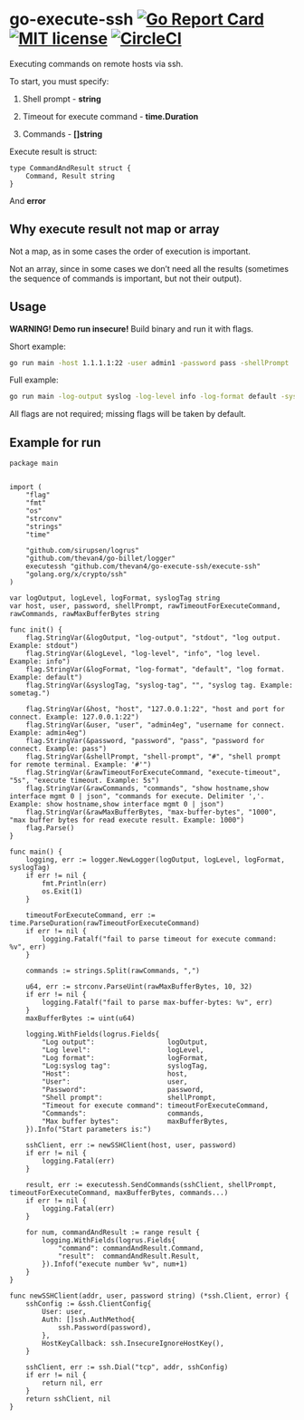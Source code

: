 # go-execute-ssh [![Go Report Card](https://goreportcard.com/badge/github.com/thevan4/go-execute-ssh)](https://goreportcard.com/report/github.com/thevan4/go-execute-ssh) [![MIT license](https://img.shields.io/badge/license-MIT-brightgreen.svg)](https://opensource.org/licenses/MIT) [![CircleCI](https://circleci.com/gh/thevan4/go-execute-ssh.svg?style=svg)](https://circleci.com/gh/thevan4/go-execute-ssh)

Executing commands on remote hosts via ssh.

To start, you must specify:

1. Shell prompt - **string**

2. Timeout for execute command - **time.Duration**

3. Commands - **[]string**

Execute result is struct:

```golang
type CommandAndResult struct {
    Command, Result string
}
```

And **error**

## Why execute result not map or array

Not a map, as in some cases the order of execution is important.

Not an array, since in some cases we don’t need all the results (sometimes the sequence of commands is important, but not their output).

## Usage

**WARNING! Demo run insecure!**
Build binary and run it with flags.

Short example:

```bash
go run main -host 1.1.1.1:22 -user admin1 -password pass -shellPrompt '$' -execute-timeout 10s -commands 'ls,cat 123.txt' -max-buffer-bytes 2000
```

Full example:

```bash
go run main -log-output syslog -log-level info -log-format default -syslog-tag sometag -host 1.1.1.1:22 -user admin1 -password pass -shellPrompt '$' -execute-timeout 10s -commands 'ls,cat 123.txt' -max-buffer-bytes 2000
```

All flags are not required; missing flags will be taken by default.

## Example for run

```golang
package main


import (
    "flag"
    "fmt"
    "os"
    "strconv"
    "strings"
    "time"

    "github.com/sirupsen/logrus"
    "github.com/thevan4/go-billet/logger"
    executessh "github.com/thevan4/go-execute-ssh/execute-ssh"
    "golang.org/x/crypto/ssh"
)

var logOutput, logLevel, logFormat, syslogTag string
var host, user, password, shellPrompt, rawTimeoutForExecuteCommand, rawCommands, rawMaxBufferBytes string

func init() {
    flag.StringVar(&logOutput, "log-output", "stdout", "log output. Example: stdout")
    flag.StringVar(&logLevel, "log-level", "info", "log level. Example: info")
    flag.StringVar(&logFormat, "log-format", "default", "log format. Example: default")
    flag.StringVar(&syslogTag, "syslog-tag", "", "syslog tag. Example: sometag.")

    flag.StringVar(&host, "host", "127.0.0.1:22", "host and port for connect. Example: 127.0.0.1:22")
    flag.StringVar(&user, "user", "admin4eg", "username for connect. Example: admin4eg")
    flag.StringVar(&password, "password", "pass", "password for connect. Example: pass")
    flag.StringVar(&shellPrompt, "shell-prompt", "#", "shell prompt for remote terminal. Example: '#'")
    flag.StringVar(&rawTimeoutForExecuteCommand, "execute-timeout", "5s", "execute timeout. Example: 5s")
    flag.StringVar(&rawCommands, "commands", "show hostname,show interface mgmt 0 | json", "commands for execute. Delimiter ','. Example: show hostname,show interface mgmt 0 | json")
    flag.StringVar(&rawMaxBufferBytes, "max-buffer-bytes", "1000", "max buffer bytes for read execute result. Example: 1000")
    flag.Parse()
}

func main() {
    logging, err := logger.NewLogger(logOutput, logLevel, logFormat, syslogTag)
    if err != nil {
        fmt.Println(err)
        os.Exit(1)
    }

    timeoutForExecuteCommand, err := time.ParseDuration(rawTimeoutForExecuteCommand)
    if err != nil {
        logging.Fatalf("fail to parse timeout for execute command: %v", err)
    }

    commands := strings.Split(rawCommands, ",")

    u64, err := strconv.ParseUint(rawMaxBufferBytes, 10, 32)
    if err != nil {
        logging.Fatalf("fail to parse max-buffer-bytes: %v", err)
    }
    maxBufferBytes := uint(u64)

    logging.WithFields(logrus.Fields{
        "Log output":                  logOutput,
        "Log level":                   logLevel,
        "Log format":                  logFormat,
        "Log:syslog tag":              syslogTag,
        "Host":                        host,
        "User":                        user,
        "Password":                    password,
        "Shell prompt":                shellPrompt,
        "Timeout for execute command": timeoutForExecuteCommand,
        "Commands":                    commands,
        "Max buffer bytes":            maxBufferBytes,
    }).Info("Start parameters is:")

    sshClient, err := newSSHClient(host, user, password)
    if err != nil {
        logging.Fatal(err)
    }

    result, err := executessh.SendCommands(sshClient, shellPrompt, timeoutForExecuteCommand, maxBufferBytes, commands...)
    if err != nil {
        logging.Fatal(err)
    }

    for num, commandAndResult := range result {
        logging.WithFields(logrus.Fields{
            "command": commandAndResult.Command,
            "result":  commandAndResult.Result,
        }).Infof("execute number %v", num+1)
    }
}

func newSSHClient(addr, user, password string) (*ssh.Client, error) {
    sshConfig := &ssh.ClientConfig{
        User: user,
        Auth: []ssh.AuthMethod{
            ssh.Password(password),
        },
        HostKeyCallback: ssh.InsecureIgnoreHostKey(),
    }

    sshClient, err := ssh.Dial("tcp", addr, sshConfig)
    if err != nil {
        return nil, err
    }
    return sshClient, nil
}
```
